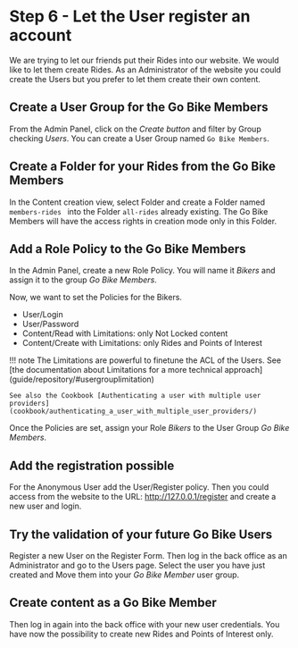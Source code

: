 # Step 6 - Let the User register an account

We are trying to let our friends put their Rides into our website. We would like to let them create Rides. As an Administrator of the website you could create the Users but you prefer to let them create their own content.

## Create a User Group for the Go Bike Members

From the Admin Panel, click on the *Create button* and filter by Group checking _Users_. You can create a User Group named `Go Bike Members`.

## Create a Folder for your Rides from the Go Bike Members

In the Content creation view, select Folder and create a Folder named `members-rides ` into the Folder `all-rides` already existing. The Go Bike Members will have the access rights in creation mode only in this Folder.

## Add a Role Policy to the Go Bike Members

In the Admin Panel, create a new Role Policy. You will name it *Bikers* and assign it to the group *Go Bike Members*.

Now, we want to set the Policies for the Bikers.

- User/Login
- User/Password
- Content/Read with Limitations: only Not Locked content
- Content/Create with Limitations: only Rides and Points of Interest 


!!! note
    The Limitations are powerful to finetune the ACL of the Users.
    See [the documentation about Limitations for a more technical approach] (guide/repository/#usergrouplimitation)
    
    See also the Cookbook [Authenticating a user with multiple user providers](cookbook/authenticating_a_user_with_multiple_user_providers/)
    
Once the Policies are set, assign your Role *Bikers* to the User Group *Go Bike Members*.

## Add the registration possible

For the Anonymous User add the User/Register policy.
Then you could access from the website to the URL: http://127.0.0.1/register and create a new user and login.

## Try the validation of your future Go Bike Users

Register a new User on the Register Form.
Then log in the back office as an Administrator and go to the Users page. Select the user you have just created and Move them into your *Go Bike Member* user group.

## Create content as a Go Bike Member

Then log in again into the back office with your new user credentials.
You have now the possibility to create new Rides and Points of Interest only.

